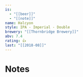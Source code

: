 ```yaml
---
is:
  - "[[beer]]"
  - "[[note]]"
name: Halcyon
style: IPA - Imperial - Double
brewery: "[[Thornbridge Brewery]]"
abv: 7.4
rating: 👍
last: "[[2018-08]]"
---
```

# Notes

